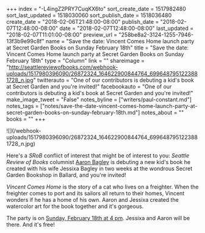 +++
index = "-L4ingZ2PRY7CuqKX6to"
sort_create_date = 1517982480
sort_last_updated = 1518030060
sort_publish_date = 1518036480
create_date = "2018-02-06T21:48:00-08:00"
publish_date = "2018-02-07T12:48:00-08:00"
date = "2018-02-07T12:48:00-08:00"
last_updated = "2018-02-07T11:01:00-08:00"
preview_url = "258be8a2-3124-1255-7946-13f3b9e99c8f"
name = "Save the date: Vincent Comes Home launch party at Secret Garden Books on Sunday February 18th"
title = "Save the date: Vincent Comes Home launch party at Secret Garden Books on Sunday February 18th"
type = "Column"
link = ""
shareimage = "http://seattlereviewofbooks.com/webhook-uploads/1517980396090/26872324_164622900844764_6996487951223881728_n.jpg"
twitterauto = "One of our contributors is debuting a kid's book at Secret Garden and you're invited!"
facebookauto = "One of our contributors is debuting a kid's book at Secret Garden and you're invited!"
make_image_tweet = "False"
notes_byline = ["writers/paul-constant.md"]
notes_tags = ["notes/save-the-date-vincent-comes-home-launch-party-at-secret-garden-books-on-sunday-february-18th.md"]
notes_about = ""
books = ""
+++
<p class="image">![](/webhook-uploads/1517980396090/26872324_164622900844764_6996487951223881728_n.jpg)</p>

Here's a *SRoB* conflict of interest that might be of interest to you: *Seattle Review of Books* columnist [Aaron Bagley](http://www.seattlereviewofbooks.com/writers/aaron-bagley/) is debuting a new kid's book he created with his wife Jessixa Bagley in two weeks at the wondrous Secret Garden Bookshop in Ballard, and you're invited!

*Vincent Comes Home* is the story of a cat who lives on a freighter. When the freighter comes to port and its sailors all return to their homes, Vincent wonders if he has a home of his own. Aaron and Jessixa created the watercolor art for the book together and it's gorgeous.

The party is on [Sunday, February 18th at 4 pm](http://www.secretgardenbooks.com/event/jessixa-bagley-aaron-bagley-vincent-comes-home). Jessixa and Aaron will be there. And it's free!


